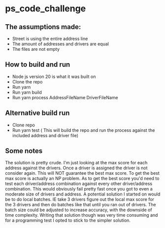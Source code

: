 # ps_code_challenge

## The assumptions made:
- Street is using the entire address line
- The amount of addresses and drivers are equal
- The files are not empty

## How to build and run
- Node js version 20 is what it was built on
- Clone the repo
- Run yarn
- Run yarn build
- Run yarn process AddressFileName DriverFileName

## Alternative build run
- Clone repo
- Run yarn test ( This will build the repo and run the process against the included address and driver file)

## Some notes
The solution is pretty crude. I'm just looking at the max score for each address against the drivers. Once a driver is assigned the driver is not consider again. This will NOT guarantee the best max score. To get the best max score is actually an NP problem. As to get the best score you'd need to test each driver/address combination against every other driver/address combination. This would obviously fail pretty fast once you got to even a moderate size of drivers and address. A potential solution I started on would be to do local batches. IE take 3 drivers figure out the local max score for the 3 drivers and then do batches like that until you ran out of drivers. The batch size could be adjusted to increase accuracy, with the downside of time complexity. Writing that solution though was very time consuming and for a programming test I opted to stick to the simpler solution.